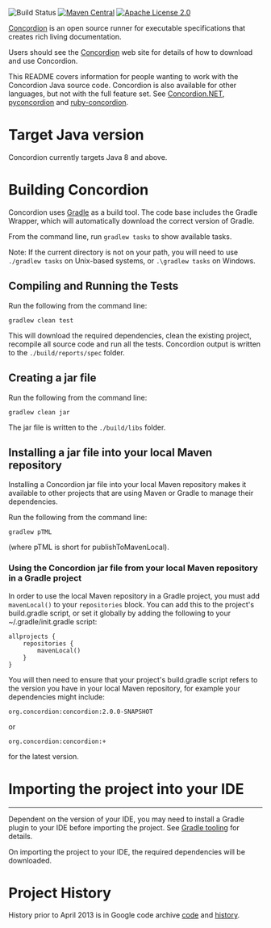![Build Status](https://github.com/concordion/concordion/actions/workflows/ci.yml/badge.svg)
[![Maven Central](https://img.shields.io/maven-central/v/org.concordion/concordion.svg)](http://search.maven.org/#search%7Cga%7C1%7Cg%3A%22org.concordion%22%20AND%20a%3A%22concordion%22)
[![Apache License 2.0](https://img.shields.io/badge/license-Apache%202.0-blue.svg)](http://www.apache.org/licenses/LICENSE-2.0.html)

[Concordion](http://www.concordion.org) is an open source runner for executable specifications that creates rich living documentation.

Users should see the [Concordion](http://www.concordion.org) web site for details of how to download and use Concordion.

This README covers information for people wanting to work with the Concordion Java source code. Concordion is also available for other languages, but not with the full feature set. See [Concordion.NET](https://github.com/concordion/concordion.net), [pyconcordion](https://pypi.org/project/pyconcordion2/) and [ruby-concordion](https://github.com/arielvalentin/ruby-concordion).

# Target Java version
Concordion currently targets Java 8 and above.

# Building Concordion
Concordion uses [Gradle](http://www.gradle.org/) as a build tool. The code base includes the Gradle Wrapper, which will automatically download the correct version of Gradle.

From the command line, run `gradlew tasks` to show available tasks. 

Note: If the current directory is not on your path, you will need to use `./gradlew tasks` on Unix-based systems, or `.\gradlew tasks` on Windows.

## Compiling and Running the Tests

Run the following from the command line:

```gradlew clean test```
    
This will download the required dependencies, clean the existing project, recompile all source code and run all the tests. Concordion output is written to the `./build/reports/spec` folder.

## Creating a jar file

Run the following from the command line:

```gradlew clean jar```

The jar file is written to the `./build/libs` folder.

## Installing a jar file into your local Maven repository

Installing a Concordion jar file into your local Maven repository makes it available to other projects that are using Maven or Gradle to manage their dependencies.

Run the following from the command line:

```gradlew pTML```

(where pTML is short for publishToMavenLocal).

### Using the Concordion jar file from your local Maven repository in a Gradle project

In order to use the local Maven repository in a Gradle project, you must add `mavenLocal()` to your `repositories` block. You can add this to the project's build.gradle script, or set it globally by adding the following to your ~/.gradle/init.gradle script:

```
allprojects {
    repositories {
        mavenLocal()
    }
}
```

You will then need to ensure that your project's build.gradle script refers to the version you have in your local Maven repository, for example your dependencies might include:

    org.concordion:concordion:2.0.0-SNAPSHOT

or

    org.concordion:concordion:+

for the latest version.

# Importing the project into your IDE
----------------------------------------
Dependent on the version of your IDE, you may need to install a Gradle plugin to your IDE before importing the project. See [Gradle tooling](https://www.gradle.org/tooling) for details.

On importing the project to your IDE, the required dependencies will be downloaded.

Project History
=========
History prior to April 2013 is in Google code archive [code](https://code.google.com/archive/p/concordion/source/default/source) and [history](https://code.google.com/archive/p/concordion/source/default/commits).


